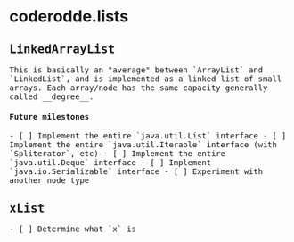 # coderodde.lists

<h2><tt>LinkedArrayList<tt></h2>
This is basically an "average" between `ArrayList` and `LinkedList`, and is implemented as a linked list of small arrays. Each array/node has the same capacity generally called __degree__.
<h4>Future milestones</h4>
- [ ] Implement the entire `java.util.List` interface
- [ ] Implement the entire `java.util.Iterable` interface (with `Spliterator`, etc)
- [ ] Implement the entire `java.util.Deque` interface
- [ ] Implement `java.io.Serializable` interface
- [ ] Experiment with another node type

<h2><tt>xList<tt></h2>
- [ ] Determine what `x` is
